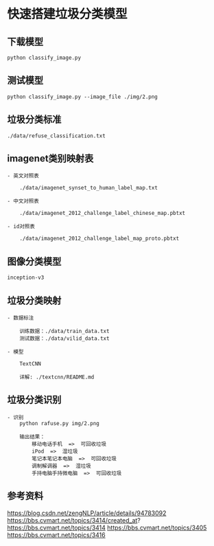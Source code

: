 # 快速搭建垃圾分类模型


## 下载模型

    python classify_image.py
    
    
    
## 测试模型

    python classify_image.py --image_file ./img/2.png 
    
    
    

## 垃圾分类标准

    ./data/refuse_classification.txt
    
    
    
## imagenet类别映射表

    
    - 英文对照表
    
        ./data/imagenet_synset_to_human_label_map.txt
    
    - 中文对照表
    
        ./data/imagenet_2012_challenge_label_chinese_map.pbtxt
    
    - id对照表
        
        ./data/imagenet_2012_challenge_label_map_proto.pbtxt
        
        
        

## 图像分类模型
    
    inception-v3
    


## 垃圾分类映射

    - 数据标注
        
        训练数据：./data/train_data.txt
        测试数据：./data/vilid_data.txt
        
    - 模型
    
        TextCNN
        
        详解: ./textcnn/README.md
        
        
        
## 垃圾分类识别

    - 识别
        python rafuse.py img/2.png
        
        输出结果：
            移动电话手机  =>  可回收垃圾
            iPod  =>  湿垃圾
            笔记本笔记本电脑  =>  可回收垃圾
            调制解调器  =>  湿垃圾
            手持电脑手持微电脑  =>  可回收垃圾

## 参考资料
https://blog.csdn.net/zengNLP/article/details/94783092
https://bbs.cvmart.net/topics/3414/created_at?
https://bbs.cvmart.net/topics/3414
https://bbs.cvmart.net/topics/3405
https://bbs.cvmart.net/topics/3416